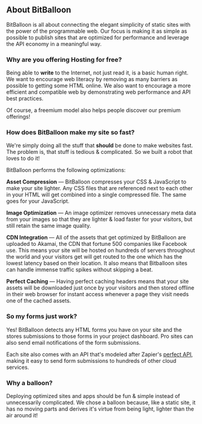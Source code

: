 ## About BitBalloon

<p class="lead">BitBalloon is all about connecting the elegant simplicity of static sites with the power of the programmable web. Our focus is making it as simple as possible to publish sites that are optimized for performance and leverage the API economy in a meaningful way.</p>


### Why are you offering Hosting for free?
Being able to __write__ to the Internet, not just read it, is a basic human right. We want to encourage web literacy by removing as many barriers as possible to getting some HTML online. We also want to encourage a more efficient and compatible web by demonstrating web performance and API best practices.

Of course, a freemium model also helps people discover our premium offerings!

### How does BitBalloon make my site so fast?

We're simply doing all the stuff that __should__ be done to make websites fast. The problem is, that stuff is tedious & complicated. So we built a robot that loves to do it!

BitBalloon performs the following optimizations:

**Asset Compression** — BitBalloon compresses your CSS & JavaScript to make your site lighter. Any CSS files that are referenced next to each other in your HTML will get combined into a single compressed file. The same goes for your JavaScript.

**Image Optimization** — An image optimizer removes unnecessary meta data from your images so that they are lighter & load faster for your visitors, but still retain the same image quality.

**CDN Integration** — All of the assets that get optimized by BitBalloon are uploaded to Akamai, the CDN that fortune 500 companies like Facebook use. This means your site will be hosted on hundreds of servers throughout the world and your visitors get will get routed to the one which has the lowest latency based on their location. It also means that Bitballoon sites can handle immense traffic spikes without skipping a beat.

**Perfect Caching** — Having perfect caching headers means that your site assets will be downloaded just once by your visitors and then stored offline in their web browser for instant access whenever a page they visit needs one of the cached assets.

### So my forms just work?

Yes! BitBalloon detects any HTML forms you have on your site and the stores submissions to those forms in your project dashboard. Pro sites can also send email notifications of the form submissions.

Each site also comes with an API that's modeled after Zapier's [perfect API](https://zapier.com/developer/perfect-api/), making it easy to send form submissions to hundreds of other cloud services.

### Why a balloon?

Deploying optimized sites and apps should be fun & simple instead of unnecessarily complicated. We chose a balloon because, like a static site, it has no moving parts and derives it's virtue from being light, lighter than the air around it!
